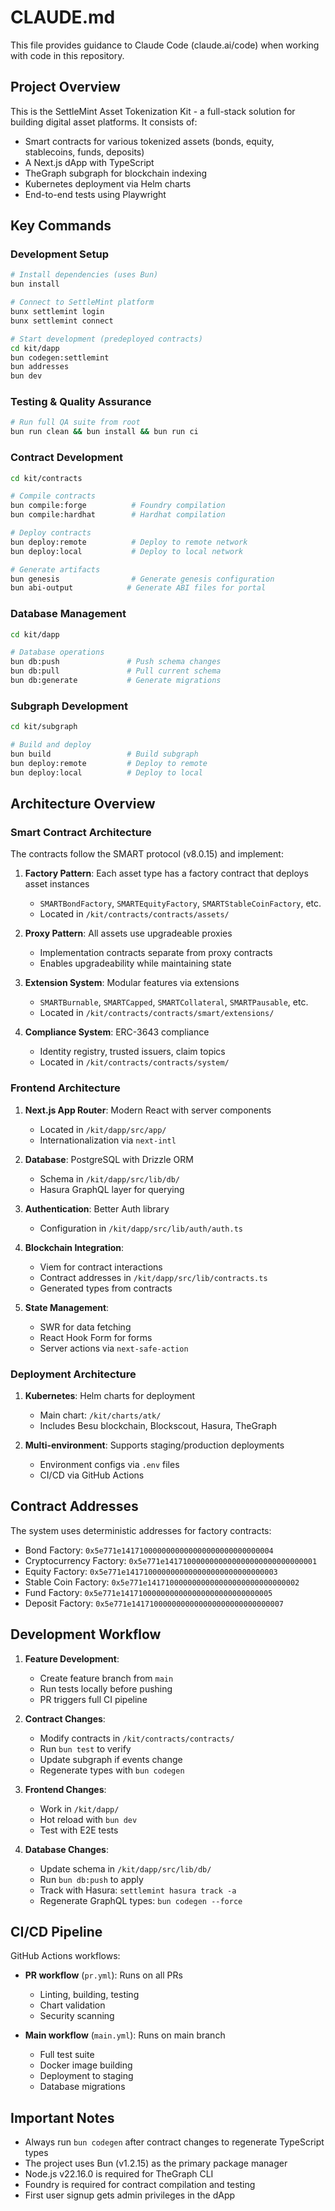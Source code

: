 # CLAUDE.md

This file provides guidance to Claude Code (claude.ai/code) when working with
code in this repository.

## Project Overview

This is the SettleMint Asset Tokenization Kit - a full-stack solution for
building digital asset platforms. It consists of:

- Smart contracts for various tokenized assets (bonds, equity, stablecoins,
  funds, deposits)
- A Next.js dApp with TypeScript
- TheGraph subgraph for blockchain indexing
- Kubernetes deployment via Helm charts
- End-to-end tests using Playwright

## Key Commands

### Development Setup

```bash
# Install dependencies (uses Bun)
bun install

# Connect to SettleMint platform
bunx settlemint login
bunx settlemint connect

# Start development (predeployed contracts)
cd kit/dapp
bun codegen:settlemint
bun addresses
bun dev
```

### Testing & Quality Assurance

```bash
# Run full QA suite from root
bun run clean && bun install && bun run ci
```

### Contract Development

```bash
cd kit/contracts

# Compile contracts
bun compile:forge          # Foundry compilation
bun compile:hardhat        # Hardhat compilation

# Deploy contracts
bun deploy:remote          # Deploy to remote network
bun deploy:local           # Deploy to local network

# Generate artifacts
bun genesis                # Generate genesis configuration
bun abi-output            # Generate ABI files for portal
```

### Database Management

```bash
cd kit/dapp

# Database operations
bun db:push               # Push schema changes
bun db:pull               # Pull current schema
bun db:generate           # Generate migrations
```

### Subgraph Development

```bash
cd kit/subgraph

# Build and deploy
bun build                 # Build subgraph
bun deploy:remote         # Deploy to remote
bun deploy:local          # Deploy to local
```

## Architecture Overview

### Smart Contract Architecture

The contracts follow the SMART protocol (v8.0.15) and implement:

1. **Factory Pattern**: Each asset type has a factory contract that deploys
   asset instances

   - `SMARTBondFactory`, `SMARTEquityFactory`, `SMARTStableCoinFactory`, etc.
   - Located in `/kit/contracts/contracts/assets/`

2. **Proxy Pattern**: All assets use upgradeable proxies

   - Implementation contracts separate from proxy contracts
   - Enables upgradeability while maintaining state

3. **Extension System**: Modular features via extensions

   - `SMARTBurnable`, `SMARTCapped`, `SMARTCollateral`, `SMARTPausable`, etc.
   - Located in `/kit/contracts/contracts/smart/extensions/`

4. **Compliance System**: ERC-3643 compliance
   - Identity registry, trusted issuers, claim topics
   - Located in `/kit/contracts/contracts/system/`

### Frontend Architecture

1. **Next.js App Router**: Modern React with server components

   - Located in `/kit/dapp/src/app/`
   - Internationalization via `next-intl`

2. **Database**: PostgreSQL with Drizzle ORM

   - Schema in `/kit/dapp/src/lib/db/`
   - Hasura GraphQL layer for querying

3. **Authentication**: Better Auth library

   - Configuration in `/kit/dapp/src/lib/auth/auth.ts`

4. **Blockchain Integration**:

   - Viem for contract interactions
   - Contract addresses in `/kit/dapp/src/lib/contracts.ts`
   - Generated types from contracts

5. **State Management**:
   - SWR for data fetching
   - React Hook Form for forms
   - Server actions via `next-safe-action`

### Deployment Architecture

1. **Kubernetes**: Helm charts for deployment

   - Main chart: `/kit/charts/atk/`
   - Includes Besu blockchain, Blockscout, Hasura, TheGraph

2. **Multi-environment**: Supports staging/production deployments
   - Environment configs via `.env` files
   - CI/CD via GitHub Actions

## Contract Addresses

The system uses deterministic addresses for factory contracts:

- Bond Factory: `0x5e771e1417100000000000000000000000000004`
- Cryptocurrency Factory: `0x5e771e1417100000000000000000000000000001`
- Equity Factory: `0x5e771e1417100000000000000000000000000003`
- Stable Coin Factory: `0x5e771e1417100000000000000000000000000002`
- Fund Factory: `0x5e771e1417100000000000000000000000000005`
- Deposit Factory: `0x5e771e1417100000000000000000000000000007`

## Development Workflow

1. **Feature Development**:

   - Create feature branch from `main`
   - Run tests locally before pushing
   - PR triggers full CI pipeline

2. **Contract Changes**:

   - Modify contracts in `/kit/contracts/contracts/`
   - Run `bun test` to verify
   - Update subgraph if events change
   - Regenerate types with `bun codegen`

3. **Frontend Changes**:

   - Work in `/kit/dapp/`
   - Hot reload with `bun dev`
   - Test with E2E tests

4. **Database Changes**:
   - Update schema in `/kit/dapp/src/lib/db/`
   - Run `bun db:push` to apply
   - Track with Hasura: `settlemint hasura track -a`
   - Regenerate GraphQL types: `bun codegen --force`

## CI/CD Pipeline

GitHub Actions workflows:

- **PR workflow** (`pr.yml`): Runs on all PRs

  - Linting, building, testing
  - Chart validation
  - Security scanning

- **Main workflow** (`main.yml`): Runs on main branch
  - Full test suite
  - Docker image building
  - Deployment to staging
  - Database migrations

## Important Notes

- Always run `bun codegen` after contract changes to regenerate TypeScript types
- The project uses Bun (v1.2.15) as the primary package manager
- Node.js v22.16.0 is required for TheGraph CLI
- Foundry is required for contract compilation and testing
- First user signup gets admin privileges in the dApp
